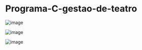 # Programa-C-gestao-de-teatro

![image](https://user-images.githubusercontent.com/56644658/137384201-6b9018e7-c894-4e0c-a697-7cea153c8d16.png)


![image](https://user-images.githubusercontent.com/56644658/137384128-7088a7cf-9139-4e90-b6d7-bb2b11f1170e.png)


![image](https://user-images.githubusercontent.com/56644658/137384016-11e27f4b-9f7f-4494-b164-a4126aabbef8.png)


